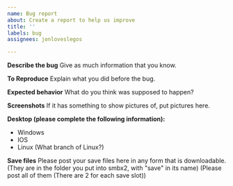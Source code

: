 ```yaml
---
name: Bug report
about: Create a report to help us improve
title: ''
labels: bug
assignees: jonloveslegos

---
```


**Describe the bug**
Give as much information that you know.

**To Reproduce**
Explain what you did before the bug.

**Expected behavior**
What do you think was supposed to happen?

**Screenshots**
If it has something to show pictures of, put pictures here.

**Desktop (please complete the following information):**
 - Windows
- IOS
- Linux (What branch of Linux?)

**Save files**
Please post your save files here in any form that is downloadable. (They are in the folder you put into smbx2, with "save" in its name) (Please post all of them (There are 2 for each save slot))
